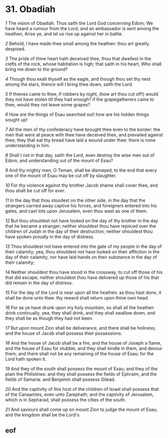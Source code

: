 
# 31. Obadiah

*1* The vision of Obadiah. Thus saith the Lord God concerning Edom; We have heard a rumour from the Lord, and an ambassador is sent among the heathen, Arise ye, and let us rise up against her in battle.

*2* Behold, I have made thee small among the heathen: thou art greatly despised.

*3* The pride of thine heart hath deceived thee, thou that dwellest in the clefts of the rock, whose habitation is high; that saith in his heart, Who shall bring me down to the ground?

*4* Though thou exalt thyself as the eagle, and though thou set thy nest among the stars, thence will I bring thee down, saith the Lord.

*5* If thieves came to thee, if robbers by night, (how art thou cut off!) would they not have stolen till they had enough? if the grapegatherers came to thee, would they not leave some grapes?

*6* How are the things of Esau searched out! how are his hidden things sought up!

*7* All the men of thy confederacy have brought thee even to the border: the men that were at peace with thee have deceived thee, and prevailed against thee; they that eat thy bread have laid a wound under thee: there is none understanding in him.

*8* Shall I not in that day, saith the Lord, even destroy the wise men out of Edom, and understanding out of the mount of Esau?

*9* And thy mighty men, O Teman, shall be dismayed, to the end that every one of the mount of Esau may be cut off by slaughter.

*10* For thy violence against thy brother Jacob shame shall cover thee, and thou shalt be cut off for ever.

*11* In the day that thou stoodest on the other side, in the day that the strangers carried away captive his forces, and foreigners entered into his gates, and cast lots upon Jerusalem, even thou wast as one of them.

*12* But thou shouldest not have looked on the day of thy brother in the day that he became a stranger; neither shouldest thou have rejoiced over the children of Judah in the day of their destruction; neither shouldest thou have spoken proudly in the day of distress.

*13* Thou shouldest not have entered into the gate of my people in the day of their calamity; yea, thou shouldest not have looked on their affliction in the day of their calamity, nor have laid hands on their substance in the day of their calamity;

*14* Neither shouldest thou have stood in the crossway, to cut off those of his that did escape; neither shouldest thou have delivered up those of his that did remain in the day of distress.

*15* For the day of the Lord is near upon all the heathen: as thou hast done, it shall be done unto thee: thy reward shall return upon thine own head.

*16* For as ye have drunk upon my holy mountain, so shall all the heathen drink continually, yea, they shall drink, and they shall swallow down, and they shall be as though they had not been.

*17* But upon mount Zion shall be deliverance, and there shall be holiness; and the house of Jacob shall possess their possessions.

*18* And the house of Jacob shall be a fire, and the house of Joseph a flame, and the house of Esau for stubble, and they shall kindle in them, and devour them; and there shall not be any remaining of the house of Esau; for the Lord hath spoken it.

*19* And they of the south shall possess the mount of Esau; and they of the plain the Philistines: and they shall possess the fields of Ephraim, and the fields of Samaria: and Benjamin shall possess Gilead.

*20* And the captivity of this host of the children of Israel shall possess that of the Canaanites, even unto Zarephath; and the captivity of Jerusalem, which is in Sepharad, shall possess the cities of the south.

*21* And saviours shall come up on mount Zion to judge the mount of Esau; and the kingdom shall be the Lord's.


## eof
